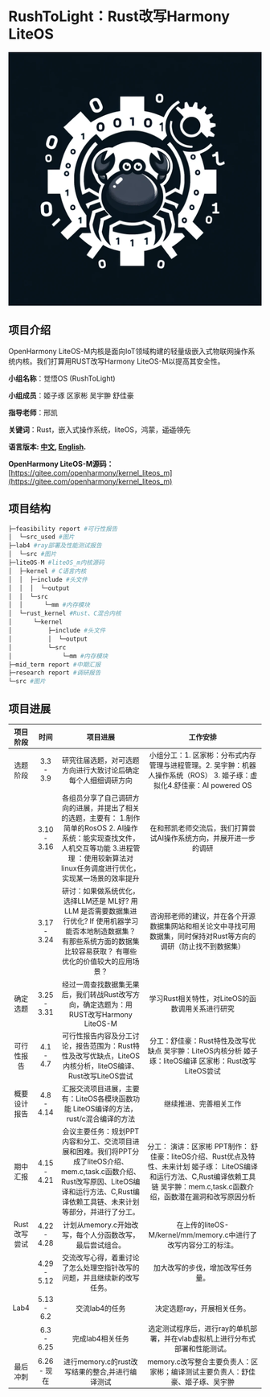 # RushToLight：Rust改写Harmony LiteOS
![alt_text](./src/our_logo.jpg)

## 项目介绍
OpenHarmony LiteOS-M内核是面向IoT领域构建的轻量级嵌入式物联网操作系统内核。我们打算用RUST改写Harmony LiteOS-M以提高其安全性。

**小组名称**：觉悟OS (RushToLight)

**小组成员**：姬子琢 区家彬 吴宇翀 舒佳豪

**指导老师**：邢凯

**关键词**：Rust，嵌入式操作系统，liteOS，鸿蒙，~~遥遥领先~~

**语言版本: [中文](README.md), [English](README_english.md).**

**OpenHarmony LiteOS-M源码：**[https://gitee.com/openharmony/kernel_liteos_m](https://gitee.com/openharmony/kernel_liteos_m)

## 项目结构

```py
├─feasibility report #可行性报告
│  └─src_used #图片
├─lab4 #ray部署及性能测试报告
│  └─src #图片
├─liteOS-M #liteOS_m内核源码
│  ├─kernel # C语言内核
│  │  ├─include #头文件
│  │  │  └─output
│  │  └─src
│  │      └─mm #内存模块
│  └─rust_kernel #Rust、C混合内核
│      └─kernel
│          ├─include #头文件
│          │  └─output
│          └─src
│              └─mm #内存模块
├─mid_term report #中期汇报
├─research report #调研报告
└─src #图片
```

## 项目进展

| 项目阶段 | 时间 | 项目进展 | 工作安排 |
|:----: | :----: | :----: | :----: |
| 选题阶段 | 3.3 - 3.9 | 研究往届选题，对可选题方向进行大致讨论后确定每个人细细调研方向 | 小组分工：1.	区家彬：分布式内存管理与进程管理。2.	吴宇翀：机器人操作系统（ROS） 3.	姬子琢：虚拟化4.舒佳豪：AI powered OS|
|    |      3.10  -   3.16          |     各组员分享了自己调研方向的进展，并提出了相关的选题，主要有：  1.制作简单的RosOS 2.  AI操作系统：能实现查找文件，人机交互等功能 3.进程管理 ：使用较新算法对linux任务调度进行优化，实现某一场景的效率提升         |      在和邢凯老师交流后，我们打算尝试AI操作系统方向，并展开进一步的调研
|          |   3.17 - 3.24       |  研讨：如果做系统优化，选择LLM还是 ML好? 用 LLM 是否需要数据集进行优化? If 使用机器学习能否本地制造数据集？ 有那些系统方面的数据集比较容易获取？ 有哪些优化的价值较大的应用场景？ | 咨询邢老师的建议，并在各个开源数据集网站和相关论文中寻找可用数据集，同时保持对Rust等方向的调研（防止找不到数据集）
|   确定选题    |   3.25 - 3.31       |  经过一周查找数据集无果后，我们转战Rust改写方向，确定选题为：用RUST改写Harmony LiteOS-M   |    学习Rust相关特性，对LiteOS的函数调用关系进行研究
|    可行性报告      |   4.1  - 4.7        |  可行性报告内容及分工讨论，报告范围为：Rust特性及改写优缺点，LiteOS内核分析，liteOS编译、 Rust改写LiteOS尝试  | 分工：舒佳豪：Rust特性及改写优缺点  吴宇翀：LiteOS内核分析  	姬子琢：liteOS编译  区家彬：Rust改写LiteOS尝试
|    概要设计报告      |   4.8  - 4.14       |    	汇报交流项目进展，主要有：LiteOS各模块函数功能	LiteOS编译的方法，rust/c混合编译的方法      |    继续推进、完善相关工作
|     期中汇报     |   4.15  - 4.21       |   会议主要任务：规划PPT内容和分工、交流项目进展和困难。我们将PPT分成了liteOS介绍、mem.c,task.c函数介绍、Rust改写原因、LiteOS编译和运行方法、C,Rust编译依赖工具链、未来计划等部分，并进行了分工。   |   分工： 演讲：区家彬     PPT制作： 舒佳豪：liteOS介绍、Rust优点及特性、未来计划    姬子琢： LiteOS编译和运行方法、C,Rust编译依赖工具链     吴宇翀：mem.c,task.c函数介绍，函数潜在漏洞和改写原因分析
|Rust改写尝试 |4.22 - 4.28 | 计划从memory.c开始改写，每个人分函数改写，最后尝试组合。|在上传的liteOS-M/kernel/mm/memory.c中进行了改写内容分工的标注。
| |4.29 -  5.12| 交流改写心得，着重讨论了怎么处理空指针改写的问题，并且继续新的改写任务。| 加大改写的步伐，增加改写任务量。
|Lab4  |5.13 - 6.2| 交流lab4的任务 | 决定选题ray，开展相关任务。
|     |6.3 - 6.25| 完成lab4相关任务 | 选定测试程序后，进行ray的单机部署，并在vlab虚拟机上进行分布式部署和性能测试。
| 最后冲刺  |6.26 - 现在| 进行memory.c的rust改写结果的整合,并进行编译测试 | memory.c改写整合主要负责人：区家彬；编译测试主要负责人：舒佳豪、姬子琢、吴宇翀
